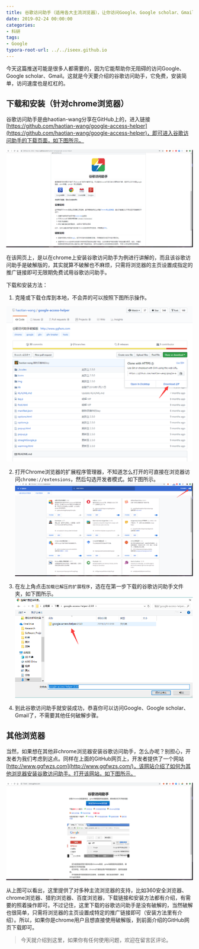 ```yaml
---
title: 谷歌访问助手（适用各大主流浏览器），让你访问Google、Google scholar、Gmail无阻碍！
date: 2019-02-24 00:00:00
categories:
- 科研
tags:
- Google
typora-root-url: ../../iseex.github.io
---
```


今天这篇推送可能是很多人都需要的，因为它能帮助你无阻碍的访问Google、Google scholar、Gmail。这就是今天要介绍的谷歌访问助手，它免费，安装简单，访问速度也是杠杠的。

## 下载和安装（针对chrome浏览器）

谷歌访问助手是由haotian-wang分享在GitHub上的，进入链接[https://github.com/haotian-wang/google-access-helper](https://github.com/haotian-wang/google-access-helper)，即可进入谷歌访问助手的下载页面，如下图所示。

![](/assets/images/posts/Tools/google-access-helper-github.png)

在该网页上，是以在chrome上安装谷歌访问助手为例进行讲解的，而且该谷歌访问助手是破解版的，其实就算不破解也不麻烦，只需将浏览器的主页设置成指定的推广链接即可无限期免费试用谷歌访问助手。

下载和安装方法：

1. 克隆或下载仓库到本地，不会弄的可以按照下图所示操作。

![](/assets/images/posts/Tools/Google-access-helper-clone.png)

2. 打开Chrome浏览器的扩展程序管理器，不知道怎么打开的可直接在浏览器访问`chrome://extensions`，然后勾选开发者模式。如下图所示。
   ![](/assets/images/posts/Tools/chrome-developer-mode.png)
3. 在左上角点击`加载已解压的扩展程序`，选在在第一步下载的谷歌访问助手文件夹，如下图所示。
   ![](/assets/images/posts/Tools/select-Google-access-helper.png)

4. 到此谷歌访问助手就安装成功，恭喜你可以访问Google、Google scholar、Gmail了，不需要其他任何破解步骤。

## 其他浏览器

当然，如果想在其他非chrome浏览器安装谷歌访问助手，怎么办呢？别担心，开发者为我们考虑到这点。同样在上面的GitHub网页上，开发者提供了一个网站[http://www.ggfwzs.com](http://www.ggfwzs.com/)，该网站介绍了如何为其他浏览器安装谷歌访问助手。打开该网站，如下图所示。

![](/assets/images/posts/Tools/Google-access-helper-all.png)

从上图可以看出，这里提供了对多种主流浏览器的支持，比如360安全浏览器、chrome浏览器、猎豹浏览器、百度浏览器，下载链接和安装方法都有介绍，有需要的照着操作即可。不过记住，这里下载的谷歌访问助手是没有破解的，当然破解也很简单，只需将浏览器的主页设置成特定的推广链接即可（安装方法里有介绍）。所以，如果你是chrome用户且想直接使用破解版，到前面介绍的GitHub网页下载即可。

> 今天就介绍到这里，如果你有任何使用问题，欢迎在留言区评论。